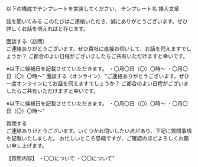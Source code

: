 以下の構成でテンプレートを実装してください。
テンプレート名	
挿入文章

話を聞いてみる	
このたびはご連絡いただき、誠にありがとうございます。ぜひ詳しくお話を伺えればと存じます。

面談する（訪問）	
ご連絡ありがとうございます。ぜひ貴社に直接お伺いして、お話を伺えますでしょうか？
ご都合のよい日程がございましたらご共有いただけますと幸いです。

※以下に候補日を記載させていただきます。
・〇月〇日（〇）〇時〜
・〇月〇日（〇）〇時〜"
面談する（オンライン）	"ご連絡ありがとうございます。ぜひ一度オンラインにてお話を伺えますでしょうか？
ご都合のよい日程がございましたらご共有いただけますと幸いです。

※以下に候補日を記載させていただきます。
・〇月〇日（〇）〇時〜
・〇月〇日（〇）〇時〜"

質問する	
ご連絡ありがとうございます。いくつかお伺いしたい点があり、下記に質問事項を記載いたしました。
お忙しいところ恐縮ですが、ご確認のほどよろしくお願い申し上げます。

【質問内容】
・〇〇について
・〇〇について"